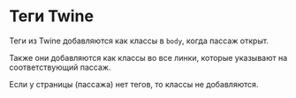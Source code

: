 # Теги Twine

Теги из Twine добавляются как классы в `body`, когда пассаж открыт.

Также они добавляются как классы во все линки, которые указывают на соответствующий пассаж.

Если у страницы (пассажа) нет тегов, то классы не добавляются.
